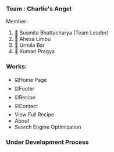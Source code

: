 ### Team : Charlie's Angel


Member: 
1. 👩 Susmita Bhattacharya (Team Leader)
2. 👩 Ahesa Limbu
3. 👩 Urmila Bar
4. 👩 Kumari Pragya

 


### Works:

* ☑️Home Page
* ☑️Footer
* ☑️Recipe
* ☑️Contact
* View Full Recipe
* About
* Search Engine Optimization

 ### Under Development Process 
